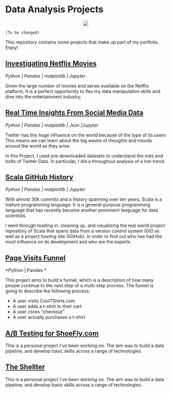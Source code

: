 # Data Analysis Projects

<p align="center">
  <img src="https://media.giphy.com/media/Z6Qh5TrJM4MHSf1vyX/giphy.gif">
</p>

 `(To be changed)`

This repository contains some projects that make up part of my portfolio. Enjoy!

## [Investigating Netflix Movies](https://github.com/RdEl00/Investigating-Netflix-Movies)

*Python | Pandas | matplotlib | Jupyter*

Given the large number of movies and series available on the Netflix platform, It is a perfect opportunity to flex my data manipulation skills and dive into the entertainment industry.

## [Real Time Insights From Social Media Data](https://github.com/RdEl00/Real-time-Insights-from-Social-Media-Data)

*Python | Pandas | matplotlib | Json |Jupyter*

Twitter has this huge influence on the world because of the type of its users This means we can learn about the big waves of thoughts and moods around the world as they arise.

In this Project, I used pre-downloaded datasets to understand the nuts and bolts of Twitter Data. In particular, I did a throughout analysis of a hot-trend.

## [Scala GitHub History](https://github.com/RdEl00/Scala-GitHub-History)

*Python | Pandas | matplotlib | Jupyter*

With almost 30k commits and a history spanning over ten years, Scala is a mature programming language. It is a general-purpose programming language that has recently become another prominent language for data scientists.

I went through reading in, cleaning up, and visualizing the real world project repository of Scala that spans data from a version control system (Git) as well as a project hosting site (GitHub). In order to find out who has had the most influence on its development and who are the experts.

## [Page Visits Funnel](https://github.com/RdEl00/Page-Visits-Funnel)

*Python | Pandas *

This project aims to build a funnel, which is a description of how many people continue to the next step of a multi-step process. The funnel is going to describe the following process:

  - A user visits CoolTShirts.com
  - A user adds a t-shirt to their cart
  - A user clicks “checkout”
  - A user actually purchases a t-shirt

## [A/B Testing for ShoeFly.com](https://github.com/ABZ-Aaron/CoinCap-API-Pipeline)

This is a personal project I've been working on. The aim was to build a data pipeline, and develop basic skills across a range of technologies.



## [The Shellter](https://github.com/ABZ-Aaron/CoinCap-API-Pipeline)

This is a personal project I've been working on. The aim was to build a data pipeline, and develop basic skills across a range of technologies.


<!--sql
## [What And Where Are The World's Oldest Businesses](https://github.com/ABZ-Aaron/CoinCap-API-Pipeline)
##py and sql versions
This is a personal project I've been working on. The aim was to build a data pipeline, and develop basic skills across a range of technologies.

## [Analyze International Debt Statistics](https://github.com/ABZ-Aaron/CoinCap-API-Pipeline)

This is a personal project I've been working on. The aim was to build a data pipeline, and develop basic skills across a range of technologies.

## [Golden Age Of Video Games](https://github.com/ABZ-Aaron/CoinCap-API-Pipeline)

This is a personal project I've been working on. The aim was to build a data pipeline, and develop basic skills across a range of technologies.
-->


<!--
## [Dphi Bootcamps](https://github.com/ABZ-Aaron/CoinCap-API-Pipeline)

This is a personal project I've been working on. The aim was to build a data pipeline, and develop basic skills across a range of technologies.

## [Applied Data Science Module Unit I](https://github.com/ABZ-Aaron/CoinCap-API-Pipeline)

This is a personal project I've been working on. The aim was to build a data pipeline, and develop basic skills across a range of technologies.
-->

<br>
<!--
[Reddit API Pipeline](https://github.com/ABZ-Aaron/Reddit-API-Pipeline)
*Python | SQL | Docker | Airflow | AWS | Google Data Studio | DBT | Terraform*
This is a personal project I've been working on. The aim was to build a data pipeline, and develop basic skills across a range of technologies.
-->
